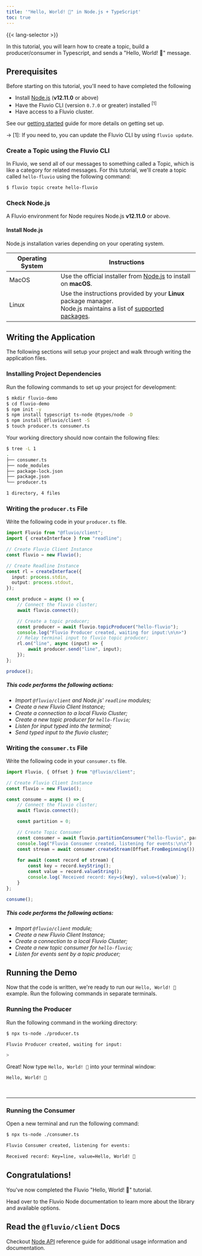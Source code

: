 ```yaml
---
title: '"Hello, World! 🎉" in Node.js + TypeScript'
toc: true
---
```

{{< lang-selector >}}

In this tutorial, you will learn how to create a topic, build a producer/consumer in Typescript, and sends a "Hello, World! 🎉" message.

## Prerequisites

Before starting on this tutorial, you'll need to have completed the following

- Install [Node.js](#check-nodejs) (**v12.11.0** or above) 
- Have the Fluvio CLI (version  `0.7.0` or greater) installed <sup>[1]</sup>
- Have access to a Fluvio cluster.

See our [getting started] guide for more details on getting set up.

[getting started]: /docs/getting-started

-> [1]: If you need to, you can update the Fluvio CLI by using `fluvio update`.

### Create a Topic using the Fluvio CLI

In Fluvio, we send all of our messages to something called a Topic, which
is like a category for related messages. For this tutorial, we'll create
a topic called `hello-fluvio` using the following command:

```bash
$ fluvio topic create hello-fluvio
```

### Check Node.js

A Fluvio environment for Node requires Node.js **v12.11.0** or above.

#### Install Node.js

Node.js installation varies depending on your operating system.

|   Operating System     |         Instructions           |
|------------------------|--------------------------------|
| MacOS                  | Use the official installer from <a href="https://nodejs.org" target="_blank">Node.js</a> to install on **macOS**.  |
| Linux                  | Use the instructions provided by your **Linux** package manager. <br/> Node.js maintains a list of <a href="https://nodejs.org/en/download/package-manager" target="_blank">supported packages</a>.  |

## Writing the Application

The following sections will setup your project and walk through writing the application files.

### Installing Project Dependencies

Run the following commands to set up your project for development:

```bash
$ mkdir fluvio-demo
$ cd fluvio-demo
$ npm init -y
$ npm install typescript ts-node @types/node -D
$ npm install @fluvio/client -S
$ touch producer.ts consumer.ts
```

Your working directory should now contain the following files:

```bash
$ tree -L 1
.
├── consumer.ts
├── node_modules
├── package-lock.json
├── package.json
└── producer.ts

1 directory, 4 files

```

### Writing the `producer.ts` File

Write the following code in your `producer.ts` file.

```TypeScript
import Fluvio from "@fluvio/client";
import { createInterface } from "readline";

// Create Fluvio Client Instance
const fluvio = new Fluvio();

// Create Readline Instance
const rl = createInterface({
  input: process.stdin,
  output: process.stdout,
});

const produce = async () => {
    // Connect the fluvio cluster;
    await fluvio.connect();

    // Create a topic producer;
    const producer = await fluvio.topicProducer("hello-fluvio");
    console.log("Fluvio Producer created, waiting for input:\n\n>")
    // Relay terminal input to fluvio topic producer;
    rl.on("line", async (input) => {
        await producer.send("line", input);
    });
};

produce();
```

##### This code performs the following actions:

- _Import `@fluvio/client` and Node.js' `readline` modules;_
- _Create a new Fluvio Client Instance;_
- _Create a connection to a local Fluvio Cluster;_
- _Create a new topic producer for `hello-fluvio`;_
- _Listen for input typed into the terminal;_
- _Send typed input to the fluvio cluster;_


### Writing the `consumer.ts` File

Write the following code in your `consumer.ts` file.

```TypeScript
import Fluvio, { Offset } from "@fluvio/client";

// Create Fluvio Client Instance
const fluvio = new Fluvio();

const consume = async () => {
    // Connect the fluvio cluster;
    await fluvio.connect();

    const partition = 0;

    // Create Topic Consumer
    const consumer = await fluvio.partitionConsumer("hello-fluvio", partition);
    console.log("Fluvio Consumer created, listening for events:\n\n")
    const stream = await consumer.createStream(Offset.FromBeginning());
    
    for await (const record of stream) {
        const key = record.keyString();
        const value = record.valueString();
        console.log(`Received record: Key=${key}, value=${value}`);
    }
};

consume();
```

##### This code performs the following actions:

- _Import `@fluvio/client` module;_
- _Create a new Fluvio Client Instance;_
- _Create a connection to a local Fluvio Cluster;_
- _Create a new topic consumer for `hello-fluvio`;_
- _Listen for events sent by a topic producer;_

## Running the Demo

Now that the code is written, we're ready to run our `Hello, World! 🎉` example. Run the following commands in separate terminals.

### Running the Producer

Run the following command in the working directory:

```bash
$ npx ts-node ./producer.ts
```

```bash
Fluvio Producer created, waiting for input:

>
```

Great! Now type `Hello, World! 🎉` into your terminal window:

```bash
Hello, World! 🎉
```

<br/>
<hr/>

### Running the Consumer

Open a new terminal and run the following command:

```bash
$ npx ts-node ./consumer.ts
```

```bash
Fluvio Consumer created, listening for events:

Received record: Key=line, value=Hello, World! 🎉
```

## Congratulations!

You've now completed the Fluvio "Hello, World! 🎉" tutorial. 

Head over to the Fluvio Node documentation to learn more about the library and available options.

## Read the `@fluvio/client` Docs

Checkout <a href="https://infinyon.github.io/fluvio-client-node/" target="_blank">Node API</a> reference guide for additional usage information and documentation.
